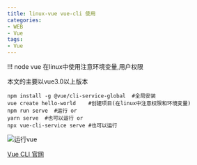```yaml
---
title: linux-vue vue-cli 使用
categories: 
- WEB
- Vue
tags:
- Vue
---
```

!!! node vue 在linux中使用注意环境变量,用户权限

本文的主要以vue3.0以上版本

```
npm install -g @vue/cli-service-global  #全局安装
vue create hello-world    #创建项目(在linux中注意权限和环境变量)
npm run serve  #运行 or
yarn serve  #也可以运行 or
npx vue-cli-service serve #也可以运行
```

![运行vue](/img/ubuntu/vue/run.png "运行vue")



 [Vue CLI 官网](https://cli.vuejs.org/zh/guide/prototyping.html "Vue CLI 官网")





























